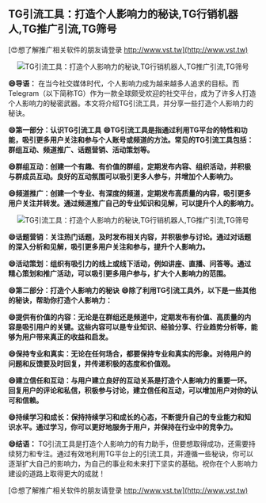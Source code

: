 ## **TG引流工具：打造个人影响力的秘诀,TG行销机器人,TG推广引流,TG筛号**

[😍想了解推广相关软件的朋友请登录 http://www.vst.tw](http://www.vst.tw)

 <center><img src="https://vst.tw/MP4/tuiguang/png/5.png" alt="TG引流工具：打造个人影响力的秘诀,TG行销机器人,TG推广引流,TG筛号"></center>

**😄导语：**
在当今社交媒体时代，个人影响力成为越来越多人追求的目标。而Telegram（以下简称TG）作为一款全球颇受欢迎的社交平台，成为了许多人打造个人影响力的秘密武器。本文将介绍TG引流工具，并分享一些打造个人影响力的秘诀。

**😄第一部分：认识TG引流工具**
**😄TG引流工具是指通过利用TG平台的特性和功能，吸引更多用户关注和参与个人账号或频道的方法。常见的TG引流工具包括：群组互动、频道推广、话题营销、活动策划等。**

**😄群组互动：创建一个有趣、有价值的群组，定期发布内容、组织活动，并积极与群成员互动。良好的互动氛围可以吸引更多人参与，并增加个人影响力。**

**😄频道推广：创建一个专业、有深度的频道，定期发布高质量的内容，吸引更多用户关注并转发。通过频道推广自己的专业知识和见解，可以提升个人的影响力。**

 <center><img src="https://vst.tw/MP4/tuiguang/png/2.png" alt="TG引流工具：打造个人影响力的秘诀,TG行销机器人,TG推广引流,TG筛号"></center>

**😄话题营销：关注热门话题，及时发布相关内容，并积极参与讨论。通过对话题的深入分析和见解，吸引更多用户关注和参与，提升个人影响力。**

**😄活动策划：组织有吸引力的线上或线下活动，例如讲座、直播、问答等。通过精心策划和推广活动，可以吸引更多用户参与，扩大个人影响力的范围。**

**😄第二部分：打造个人影响力的秘诀**
**😄除了利用TG引流工具外，以下是一些其他的秘诀，帮助你打造个人影响力：**

**😄提供有价值的内容：无论是在群组还是频道中，定期发布有价值、高质量的内容是吸引用户的关键。这些内容可以是专业知识、经验分享、行业趋势分析等，能够为用户带来真正的收益和启发。**

**😄保持专业和真实：无论在任何场合，都要保持专业和真实的形象。对待用户的问题和反馈要及时回复，并传递积极的态度和价值观。**

**😄建立信任和互动：与用户建立良好的互动关系是打造个人影响力的重要一环。回复用户的评论和私信，积极参与讨论，建立信任和互动，可以增加用户对你的认可和信赖。**

**😄持续学习和成长：保持持续学习和成长的心态，不断提升自己的专业能力和知识水平。通过学习，你可以更好地服务于用户，并保持在行业中的竞争力。**

**😄结语：**
TG引流工具是打造个人影响力的有力助手，但要想取得成功，还需要持续努力和专注。通过有效地利用TG平台上的引流工具，并遵循一些秘诀，你可以逐渐扩大自己的影响力，为自己的事业和未来打下坚实的基础。祝你在个人影响力建设的道路上取得更大的成就！

[😍想了解推广相关软件的朋友请登录 http://www.vst.tw](http://www.vst.tw)



